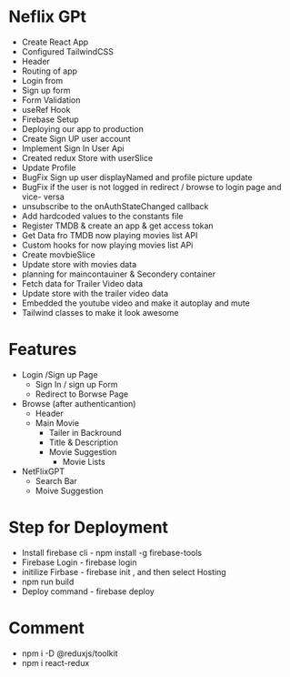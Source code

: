 # Neflix GPt 

- Create React App
- Configured TailwindCSS
- Header 
- Routing of app
- Login from 
- Sign up form
- Form Validation
- useRef Hook
- Firebase Setup 
- Deploying our app to production
- Create Sign UP user account
- Implement Sign In User Api
- Created redux Store with userSlice
- Update Profile
- BugFix Sign up user displayNamed and profile picture update
- BugFix if the user is not logged in redirect / browse to login page and vice- versa
- unsubscribe to the onAuthStateChanged callback
- Add hardcoded values to the constants file
- Register TMDB  & create an app & get  access tokan
- Get Data fro TMDB now playing movies list API
- Custom hooks for now playing movies list APi
- Create movbieSlice
- Update store with movies data
- planning for maincontauiner & Secondery container
- Fetch data for Trailer Video data
- Update store with the trailer video data
- Embedded the youtube video and make it autoplay and mute 
- Tailwind classes to make it look awesome


# Features 

- Login /Sign up Page
   - Sign In / sign up Form 
   - Redirect to Borwse Page
- Browse (after authenticantion)
   - Header 
   - Main Movie
      - Tailer in Backround 
      - Title & Description
      - Movie Suggestion
         - Movie Lists
- NetFlixGPT 
    - Search Bar 
    - Moive Suggestion

# Step for Deployment
  - Install firebase cli - npm install -g firebase-tools
  - Firebase Login - firebase login
  - initilize Firbase - firebase init , and then select Hosting 
  - npm run build
  - Deploy command - firebase deploy
  

  # Comment

  - npm i -D @reduxjs/toolkit
  - npm i react-redux     